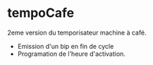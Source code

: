 # tempoCafe
2eme version du temporisateur machine à café.
- Emission d'un bip en fin de cycle
- Programation de l'heure d'activation.
